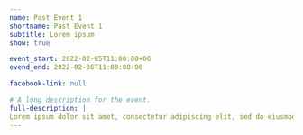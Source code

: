 ```yaml
---
name: Past Event 1
shortname: Past Event 1
subtitle: Lorem ipsum
show: true

event_start: 2022-02-05T11:00:00+00
evend_end: 2022-02-06T11:00:00+00

facebook-link: null

# A long description for the event.
full-description: |
Lorem ipsum dolor sit amet, consectetur adipiscing elit, sed do eiusmod tempor incididunt ut labore et dolore magna aliqua. Ut enim ad minim veniam, quis nostrud exercitation ullamco laboris nisi ut aliquip ex ea commodo consequat. Duis aute irure dolor in reprehenderit in voluptate velit esse cillum dolore eu fugiat nulla pariatur. Excepteur sint occaecat cupidatat non proident, sunt in culpa qui officia deserunt mollit anim id est laborum.
---
```

